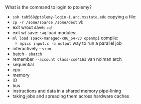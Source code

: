 What is the command to login to ptolemy?
- `ssh tah568@ptolemy-login-1.arc.msstate.edu`
copying a file:
- `cp -r /some/source /some/dest`
vi:
- exit w/out save: `:q!`
- exit w/ save: `:wq`
load modules:
- `ml load spack-managed-x86_64-v3 openmpi`
compile:
	- `mpicc input.c -o output`
way to run a parallel job
- interactively - `srun`
- batch - `sbatch`
- remember `--account class-cse4163`
van noiman arch
- sequential
- cpu
- memory
- IO
- bus
- instructions and data in a shared memory
pipe-lining
- taking jobs and spreading them across hardware
caches